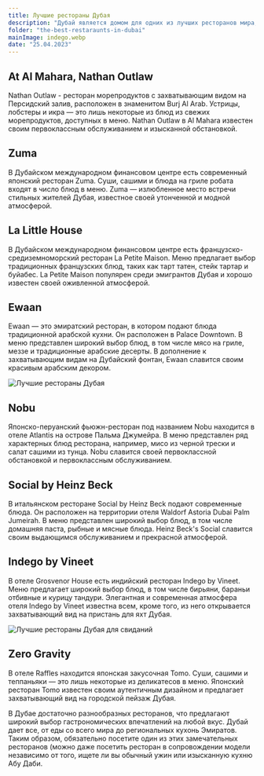 ```yaml
---
title: Лучшие рестораны Дубая
description: "Дубай является домом для одних из лучших ресторанов мира, предлагающих широкий выбор кулинарных впечатлений на любой вкус. Дубай предлагает все, от региональной эмиратской кухни до мировых деликатесов. В этой статье мы рассмотрим лучшие рестораны Дубая."
folder: "the-best-restaraunts-in-dubai"
mainImage: indego.webp
date: "25.04.2023"
---
```


## At Al Mahara, Nathan Outlaw

Nathan Outlaw - ресторан морепродуктов с захватывающим видом на Персидский залив, расположен в знаменитом Burj Al Arab. Устрицы, лобстеры и икра — это лишь некоторые из блюд из свежих морепродуктов, доступных в меню. Nathan Outlaw в Al Mahara известен своим первоклассным обслуживанием и изысканной обстановкой.

## Zuma

В Дубайском международном финансовом центре есть современный японский ресторан Zuma. Суши, сашими и блюда на гриле робата входят в число блюд в меню. Zuma — излюбленное место встречи стильных жителей Дубая, известное своей утонченной и модной атмосферой.

## La Little House 

В Дубайском международном финансовом центре есть французско-средиземноморский ресторан La Petite Maison. Меню предлагает выбор традиционных французских блюд, таких как тарт татен, стейк тартар и буйабес. La Petite Maison популярен среди эмигрантов Дубая и хорошо известен своей оживленной атмосферой.

## Ewaan

Ewaan — это эмиратский ресторан, в котором подают блюда традиционной арабской кухни. Он расположен в Palace Downtown. В меню представлен широкий выбор блюд, в том числе мясо на гриле, меззе и традиционные арабские десерты. В дополнение к захватывающим видам на Дубайский фонтан, Ewaan славится своим красивым арабским декором.

![Лучшие рестораны Дубая](/assets/img/media/the-best-restaraunts-in-dubai/ewaan.webp "рестораны Дубая")

## Nobu

Японско-перуанский фьюжн-ресторан под названием Nobu находится в отеле Atlantis на острове Пальма Джумейра. В меню представлен ряд характерных блюд ресторана, например, мисо из черной трески и салат сашими из тунца. Nobu славится своей первоклассной обстановкой и первоклассным обслуживанием.

## Social by Heinz Beck

В итальянском ресторане Social by Heinz Beck подают современные блюда. Он расположен на территории отеля Waldorf Astoria Dubai Palm Jumeirah. В меню представлен широкий выбор блюд, в том числе домашняя паста, рыбные и мясные блюда. Heinz Beck's Social славится своим выдающимся обслуживанием и прекрасной атмосферой.

## Indego by Vineet

В отеле Grosvenor House есть индийский ресторан Indego by Vineet. Меню предлагает широкий выбор блюд, в том числе бирьяни, бараньи отбивные и курицу тандури. Элегантная и современная атмосфера отеля Indego by Vineet известна всем, кроме того, из него открывается захватывающий вид на пристань для яхт Дубая.

![Лучшие рестораны Дубая для свиданий](/assets/img/media/the-best-restaraunts-in-dubai/indego.webp "рестораны Дубая для свиданий")

## Zero Gravity

В отеле Raffles находится японская закусочная Tomo. Суши, сашими и теппаньяки — это лишь некоторые из деликатесов в меню. Японский ресторан Tomo известен своим аутентичным дизайном и предлагает захватывающий вид на городской пейзаж Дубая.

В Дубае достаточно разнообразных ресторанов, что предлагают широкий выбор гастрономических впечатлений на любой вкус. Дубай дает все, от еды со всего мира до региональных кухонь Эмиратов. Таким образом, обязательно посетите один из этих замечательных ресторанов (можно даже посетить ресторан в сопровождении модели независимо от того, ищете ли вы обычный ужин или изысканную кухню Абу Даби.